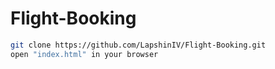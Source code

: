 # Flight-Booking
```bash
git clone https://github.com/LapshinIV/Flight-Booking.git
open "index.html" in your browser
```



